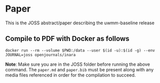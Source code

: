 # Paper

This is the JOSS abstract/paper describing the uwmm-baseline release


## Compile to PDF with Docker as follows

```
docker run --rm --volume $PWD:/data --user $(id -u):$(id -g) --env JOURNAL=joss openjournals/inara
```

**Note**: Make sure you are in the JOSS folder before running the above command. The `paper.md` and `paper.bib` must be present along with any media files referenced in order for the compilation to succeed.
